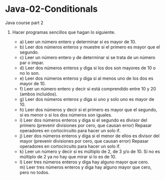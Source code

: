 # Java-02-Conditionals
Java course part 2
<ol>
<li>
Hacer programas sencillos que hagan lo siguiente.
<div id="user-content-toc">
<ul>
<li>a) Leer un número entero y determinar si es mayor de 10.</li>
<li>b) Leer dos números enteros y muestre si el primero es mayor que el segundo.</li>
<li>c) Leer un número entero y de determinar si se trata de un número par o impar.</li>
<li>d) Leer dos números enteros y diga si los dos son mayores de 10 o no lo son.</li>
<li>e) Leer dos números enteros y diga si al menos uno de los dos es mayor de 10.</li>
<li>f) Leer un número entero y decir si está comprendido entre 10 y 20 (ambos
incluidos).</li>
<li>g) Leer dos números enteros y diga si uno y solo uno es mayor de 10.</li>
<li>h) Leer dos números y decir si el primero es mayor que el segundo, si es menor o si
los dos números son iguales.</li>
<li>i) Leer dos números enteros y diga si el segundo es divisor del primero (prevenir
divisiones por cero, que causan error) Repasar operadores en cortocircuito para
hacer un solo if.</li>
<li>j) Leer dos números enteros y diga si el menor de ellos es divisor del mayor
(prevenir divisiones por cero, que causan error) Repasar operadores en
cortocircuito para hacer un solo if.</li>
<li>k) Leer un número y decir si es múltiplo de 2, de 3 y/o de 10. Si no es múltiplo de
2 ya no hay que mirar si lo es de 10.</li>
<li>l) Leer tres números enteros y diga hay alguno mayor que cero.</li>
m) Leer tres números enteros y diga hay alguno mayor que cero, pero no todos.</li>
</ul>
</div>
</li>

</ol>
